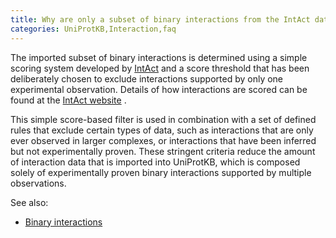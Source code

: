 ```yaml
---
title: Why are only a subset of binary interactions from the IntAct database reported in UniProtKB?
categories: UniProtKB,Interaction,faq
---
```


The imported subset of binary interactions is determined using a simple scoring system developed by [IntAct](http://www.ebi.ac.uk/intact/main.xhtml) and a score threshold that has been deliberately chosen to exclude interactions supported by only one experimental observation. Details of how interactions are scored can be found at the [IntAct website](http://www.ebi.ac.uk/intact/pages/faq/faq.xhtml#4) .

This simple score-based filter is used in combination with a set of defined rules that exclude certain types of data, such as interactions that are only ever observed in larger complexes, or interactions that have been inferred but not experimentally proven. These stringent criteria reduce the amount of interaction data that is imported into UniProtKB, which is composed solely of experimentally proven binary interactions supported by multiple observations.

See also:

-   [Binary interactions](https://www.uniprot.org/help/binary_interactions)
